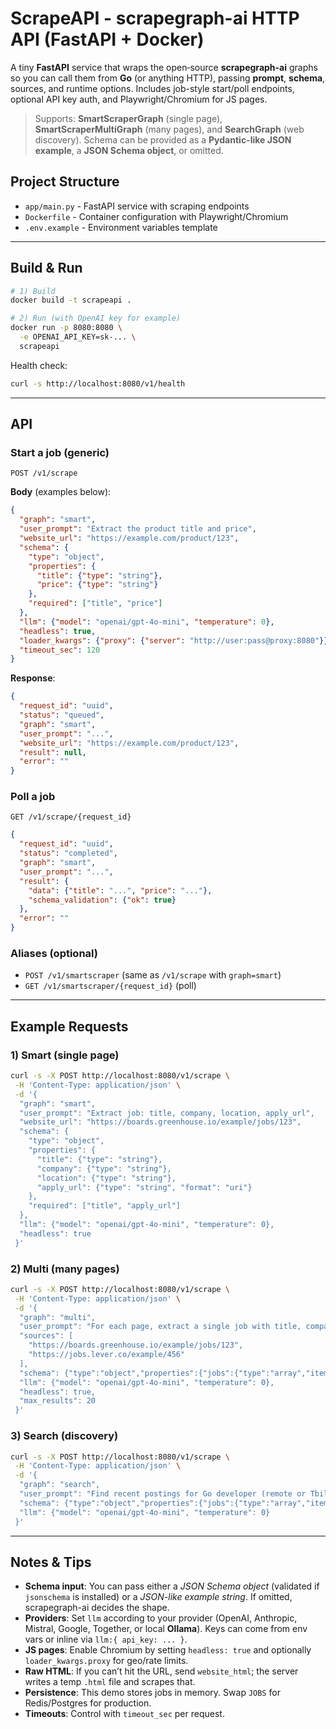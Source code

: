 # ScrapeAPI - scrapegraph-ai HTTP API (FastAPI + Docker)

A tiny **FastAPI** service that wraps the open‑source **scrapegraph-ai** graphs so you can call them from **Go** (or anything HTTP), passing **prompt**, **schema**, sources, and runtime options. Includes job-style start/poll endpoints, optional API key auth, and Playwright/Chromium for JS pages.

> Supports: **SmartScraperGraph** (single page), **SmartScraperMultiGraph** (many pages), and **SearchGraph** (web discovery). Schema can be provided as a **Pydantic-like JSON example**, a **JSON Schema object**, or omitted.

## Project Structure

- `app/main.py` - FastAPI service with scraping endpoints
- `Dockerfile` - Container configuration with Playwright/Chromium
- `.env.example` - Environment variables template

---

## Build & Run

```bash
# 1) Build
docker build -t scrapeapi .

# 2) Run (with OpenAI key for example)
docker run -p 8080:8080 \
  -e OPENAI_API_KEY=sk-... \
  scrapeapi
```

Health check:

```bash
curl -s http://localhost:8080/v1/health
```

---

## API

### Start a job (generic)

`POST /v1/scrape`

**Body** (examples below):

```json
{
  "graph": "smart",
  "user_prompt": "Extract the product title and price",
  "website_url": "https://example.com/product/123",
  "schema": {
    "type": "object",
    "properties": {
      "title": {"type": "string"},
      "price": {"type": "string"}
    },
    "required": ["title", "price"]
  },
  "llm": {"model": "openai/gpt-4o-mini", "temperature": 0},
  "headless": true,
  "loader_kwargs": {"proxy": {"server": "http://user:pass@proxy:8080"}},
  "timeout_sec": 120
}
```

**Response**:

```json
{
  "request_id": "uuid",
  "status": "queued",
  "graph": "smart",
  "user_prompt": "...",
  "website_url": "https://example.com/product/123",
  "result": null,
  "error": ""
}
```

### Poll a job

`GET /v1/scrape/{request_id}`

```json
{
  "request_id": "uuid",
  "status": "completed",
  "graph": "smart",
  "user_prompt": "...",
  "result": {
    "data": {"title": "...", "price": "..."},
    "schema_validation": {"ok": true}
  },
  "error": ""
}
```

### Aliases (optional)

* `POST /v1/smartscraper` (same as `/v1/scrape` with `graph=smart`)
* `GET /v1/smartscraper/{request_id}` (poll)

---

## Example Requests

### 1) **Smart** (single page)

```bash
curl -s -X POST http://localhost:8080/v1/scrape \
 -H 'Content-Type: application/json' \
 -d '{
  "graph": "smart",
  "user_prompt": "Extract job: title, company, location, apply_url",
  "website_url": "https://boards.greenhouse.io/example/jobs/123",
  "schema": {
    "type": "object",
    "properties": {
      "title": {"type": "string"},
      "company": {"type": "string"},
      "location": {"type": "string"},
      "apply_url": {"type": "string", "format": "uri"}
    },
    "required": ["title", "apply_url"]
  },
  "llm": {"model": "openai/gpt-4o-mini", "temperature": 0},
  "headless": true
 }'
```

### 2) **Multi** (many pages)

```bash
curl -s -X POST http://localhost:8080/v1/scrape \
 -H 'Content-Type: application/json' \
 -d '{
  "graph": "multi",
  "user_prompt": "For each page, extract a single job with title, company, location, apply_url",
  "sources": [
    "https://boards.greenhouse.io/example/jobs/123",
    "https://jobs.lever.co/example/456"
  ],
  "schema": {"type":"object","properties":{"jobs":{"type":"array","items":{"type":"object","properties":{"title":{"type":"string"},"company":{"type":"string"},"location":{"type":"string"},"apply_url":{"type":"string","format":"uri"}}}}}},
  "llm": {"model": "openai/gpt-4o-mini", "temperature": 0},
  "headless": true,
  "max_results": 20
 }'
```

### 3) **Search** (discovery)

```bash
curl -s -X POST http://localhost:8080/v1/scrape \
 -H 'Content-Type: application/json' \
 -d '{
  "graph": "search",
  "user_prompt": "Find recent postings for Go developer (remote or Tbilisi) and return list of job page URLs",
  "schema": {"type":"object","properties":{"jobs":{"type":"array","items":{"type":"object","properties":{"title":{"type":"string"},"source_url":{"type":"string","format":"uri"}}}}}},
  "llm": {"model": "openai/gpt-4o-mini", "temperature": 0}
 }'
```

---

## Notes & Tips

* **Schema input**: You can pass either a *JSON Schema object* (validated if `jsonschema` is installed) or a *JSON-like example string*. If omitted, scrapegraph-ai decides the shape.
* **Providers**: Set `llm` according to your provider (OpenAI, Anthropic, Mistral, Google, Together, or local **Ollama**). Keys can come from env vars or inline via `llm:{ api_key: ... }`.
* **JS pages**: Enable Chromium by setting `headless: true` and optionally `loader_kwargs.proxy` for geo/rate limits.
* **Raw HTML**: If you can’t hit the URL, send `website_html`; the server writes a temp `.html` file and scrapes that.
* **Persistence**: This demo stores jobs in memory. Swap `JOBS` for Redis/Postgres for production.
* **Timeouts**: Control with `timeout_sec` per request.


